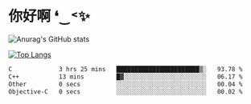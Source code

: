 # 你好啊 ❛‿˂✨

![Anurag's GitHub stats](https://github-readme-stats.vercel.app/api?username=ZombieFly&count_private=true&show_icons=true)

[![Top Langs](https://github-readme-stats.vercel.app/api/top-langs/?username=ZombieFly&layout=compact&count_private=true&hide=Ruby,makefile)](https://github.com/anuraghazra/github-readme-stats)

<!--START_SECTION:waka-->

```txt
C             3 hrs 25 mins   ███████████████████████▒░   93.78 %
C++           13 mins         █▓░░░░░░░░░░░░░░░░░░░░░░░   06.17 %
Other         0 secs          ░░░░░░░░░░░░░░░░░░░░░░░░░   00.04 %
Objective-C   0 secs          ░░░░░░░░░░░░░░░░░░░░░░░░░   00.02 %
```

<!--END_SECTION:waka-->
